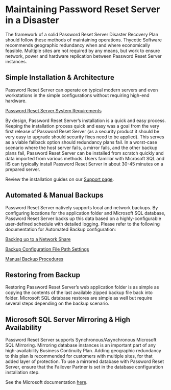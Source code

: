 [title]: # (Maintaining PRS in a Disaster)
[tags]: # (disaster recovery, dr, maintenance)
[priority]: # (702)

# Maintaining Password Reset Server in a Disaster

The framework of a solid Password Reset Server Disaster Recovery Plan should follow these methods of maintaining operations. Thycotic Software recommends geographic redundancy when and where economically feasible. Multiple sites are not required by any means, but work to ensure network, power and hardware replication between Password Reset Server instances.

## Simple Installation & Architecture

Password Reset Server can operate on typical modern servers and even workstations in the simple configurations without requiring high-end hardware.

[Password Reset Server System Requirements](https://updates.thycotic.net/link.ashx?PRSSystemReqs)

By design, Password Reset Server’s installation is a quick and easy process. Keeping the installation process quick and easy was a goal from the very first release of Password Reset Server (as a security product it should be very easy to upgrade should security fixes need to be applied). This serves as a viable fallback option should redundancy plans fail. In a worst-case scenario where the host server fails, a mirror fails, and the other backup plans fail, Password Reset Server can be installed from scratch quickly and data imported from various methods. Users familiar with Microsoft SQL and IIS can typically install Password Reset Server in about 30-45 minutes on a prepared server.

Review the installation guides on our [Support page](https://thycotic.com/support/password-reset-server/).

## Automated & Manual Backups

Password Reset Server natively supports local and network backups. By configuring locations for the application folder and Microsoft SQL database, Password Reset Server backs up this data based on a highly-configurable user-defined schedule with detailed logging. Please refer to the following documentation for Automated Backup configuration:

[Backing up to a Network Share](https://updates.thycotic.net/link.ashx?BackupToNetworkShare)

[Backup Configuration File Path Settings](https://updates.thycotic.net/link.ashx?BackupDatabaseFilePath)

[Manual Backup Procedures](../../admin/back-up-recovery/index.md)


## Restoring from Backup

Restoring Password Reset Server’s web application folder is as simple as copying the contents of the last available zipped backup file back into folder. Microsoft SQL database restores are simple as well but require several steps depending on the backup scenario.

## Microsoft SQL Server Mirroring & High Availability

Password Reset Server supports Synchronous/Asynchronous Microsoft SQL Mirroring. Mirroring database instances is an important part of any high-availability Business Continuity Plan. Adding geographic redundancy to this plan is recommended for customers with multiple sites, for that added layer of protection. To use a mirrored database with Password Reset Server, ensure that the Failover Partner is set in the database configuration installation step.

See the Microsoft documentation [here](https://docs.microsoft.com/en-us/sql/?view=sql-server-ver15).
